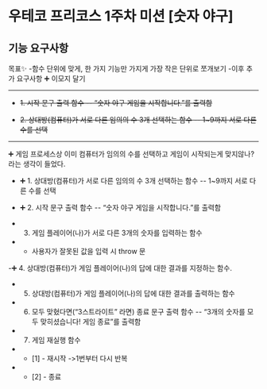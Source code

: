 # 우테코 프리코스 1주차 미션 [숫자 야구]

## 기능 요구사항

목표✨ -함수 단위에 맞게, 한 가지 기능만 가지게 가장 작은 단위로 쪼개보기 -이후 추가 요구사항 ➕ 이모지 달기

---

- ~~1. 시작 문구 출력 함수 -- “숫자 야구 게임을 시작합니다.”를 출력함~~

- ~~2. 상대방(컴퓨터)가 서로 다른 임의의 수 3개 선택하는 함수 -- 1~9까지 서로 다른 수를 선택~~

---

➕ 게임 프로세스상 이미 컴퓨터가 임의의 수를 선택하고 게임이 시작되는게 맞지않나? 라는 생각이 들었다.

- ➕ 1. 상대방(컴퓨터)가 서로 다른 임의의 수 3개 선택하는 함수 -- 1~9까지 서로 다른 수를 선택
- ➕ 2. 시작 문구 출력 함수 -- “숫자 야구 게임을 시작합니다.”를 출력함

- 3. 게임 플레이어(나)가 서로 다른 3개의 숫자를 입력하는 함수
- - 사용자가 잘못된 값을 입력 시 throw 문

-➕ 4. 상대방(컴퓨터)가 게임 플레이어(나)의 답에 대한 결과를 지정하는 함수.

- 5. 상대방(컴퓨터)가 게임 플레이어(나)의 답에 대한 결과를 출력하는 함수

- 6. 모두 맞혔다면(“3스트라이트” 라면) 종료 문구 출력 함수 -- “3개의 숫자를 모두 맞히셨습니다! 게임 종료”를 출력함
- 7. 게임 재실행 함수
- - [1] - 재시작 ->1번부터 다시 반복
- - [2] - 종료
